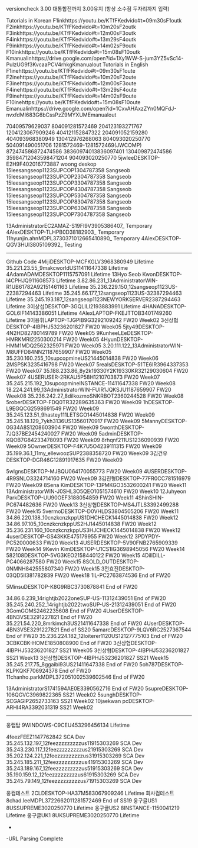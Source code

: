 versioncheck 3.00 대통합전까지 3.00유지 (항상 소수점 두자리까지 입력) 

Tutorials in Korean
F1inkhttps://youtu.be/KTfFKedvido#t=09m30sF1outk F2inkhttps://youtu.be/KTfFKedvido#t=10m20sF2outk F3inkhttps://youtu.be/KTfFKedvido#t=12m00sF3outk F4inkhttps://youtu.be/KTfFKedvido#t=13m29sF4outk F9inkhttps://youtu.be/KTfFKedvido#t=14m02sF9outk F10inkhttps://youtu.be/KTfFKedvido#t=15m08sF10outk Kmanualinhttps://drive.google.com/open?id=1Xy1WW-S-jum3YZ5vSc14-PulzUG9f3KvcaaPCV4rhkgKmanualout
Tutorials in English
F1inehttps://youtu.be/KTfFKedvido#t=09m30sF1oute F2inehttps://youtu.be/KTfFKedvido#t=10m20sF2oute F3inehttps://youtu.be/KTfFKedvido#t=12m00sF3oute F4inehttps://youtu.be/KTfFKedvido#t=13m29sF4oute F9inehttps://youtu.be/KTfFKedvido#t=14m02sF9oute F10inehttps://youtu.be/KTfFKedvido#t=15m08sF10oute Emanualinhttps://drive.google.com/open?id=1CxvAHAxzZYn0MQFdJ-nvxfdMI683G6bCssPzZ9MYXUMEmanualout

70409579629037 804091281572469 204123193271767 1204123067909246 404121152847322 204091052159280 404093968380949 130412976268063 804093020250770 504091490051706 1281572469-1281572469(JWCOMP) 872474586872474586 38360974013836097401 130409872474586 35984712043598471204 904093020250770 5jwleeDESKTOP-E2H9F402016773887 woong deskop
15leesangseop1123SUPCOP1304787358 Sangseob 15leesangseop1123SUPCOP2304787358 Sangseob 15leesangseop1123SUPCOP3304787358 Sangseob 15leesangseop1123SUPCOP4304787358 Sangseob 15leesangseop1123SUPCOP5304787358 Sangseob 15leesangseop1123SUPCOP8304787358 Sangseob
15leesangseop1123SUPCOP6304787358 Sangseob 15leesangseop1123SUPCOP7304787358 Sangseob

13AdministratorEC2AMAZ-S19FI9V3905386407_ Temporary
4AlexDESKTOP-TLHPB0D38182903_ Temporary
11hyunjin.ahnMDPL3730371012665410890_ Temporary
4AlexDESKTOP-QGV3HUI3805109392_ Testing

------------------------------
Github Code
4MijiDESKTOP-MCFKGLV3968380949 Lifetime
35.221.23.55_9makcworldUS11411647338 Lifetime
4AdamADAMDESKTOP1115757091 Lifetime
13Hyo Seob KwonDESKTOP-I4CPHJQ911608573 Lifetime
3.82.86.231_13AdministratorWIN-R1UB61782A92151461163 Lifetime
35.236.229.150_12sangseop1123US-22387294463 Lifetime
35.245.66.177_12sangseop1123US-32387294463 Lifetime
35.245.193.187_12sangseop1123NEWYORKSERVER2387294463 Lifetime
3이상섭DESKTOP-3GQLILI2193883991 Lifetime
4HANADESKTOP-GOL6IF14143386051 Lifetime
4AlexLAPTOP-FKEJTTOB3401749260 Lifetime
3이용휘LAPTOP-TJGPIB9G3292109242 FW20 Week02
3신상협DESKTOP-4IBPHJ53236201827 FW20 Week05
5jty49DESKTOP-4N2HD82780149789 FW20 Week05
9KunheeLEeDESKTOP-HMRKMRI2250300214 FW20 Week05
4HyunDESKTOP-HMM1MDQ2562325971 FW20 Week05
3.20.111.122_13AdministratorWIN-M8UFFD84NN21187659907 FW20 Week05
35.230.160.255_10supcopmineUS21445014838 FW20 Week06
2MSPSK3235416798 FW20 Week07
5realsDESKTOP-51TE6IR3964337353 FW20 Week07
35.188.233.86_8y2k19330Y2K19330KR32129030604 FW20 Week07
4USERUSER-2RKAU5P58H1210703873 FW20 Week07
35.245.215.192_10supcopmineINSTANCE-11411647338 FW20 Week08
18.224.241.99_13AdministratorWIN-FUIR1JQKSJU1187659907 FW20 Week08
35.236.242.27_8dilkozmoSNKRBOT2360244528 FW20 Week08
5roberDESKTOP-FDQ0TR32289635363 FW20 Week09
1hDESKTOP-L9EGQCG2598691549 FW20 Week09
35.245.123.51_9hastey111LETSGO1445014838 FW20 Week09
35.245.18.129_7ykh3136US13560170917 FW20 Week09
5MannyDESKTOP-0G34A8S1208603904 FW20 Week09
5wonthDESKTOP-7JQ37BE2454240027 FW20 Week09
5adminDESKTOP-KQOB7G84233478093 FW20 Week09
8rhqnf211US1236090939 FW20 Week09
5OwnerDESKTOP-F4K7U5O4239111315 FW20 Week09
35.199.36.1_11my_ellewoozSUP2388358720 FW20 Week09
3김건우DESKTOP-DGR46G12891917635 FW20 Week09

5wlgnsDESKTOP-MJBQU064170055773 FW20 Week09
4USERDESKTOP-4R9SNLO3324714160 FW20 Week09
3김진형DESKTOP-77FR0CC781516979 FW20 Week09
8Sena KimDESKTOP-13PMKGO3532600241 FW20 Week11
13AdministratorWIN-J0SHL3O5QEO1051574610 FW20 Week10
12Juhyeon ParkDESKTOP-UU90OEF3188054859 FW20 Week11
4ShinSHIN-PC674482636 FW20 Week13
3신상협DESKTOP-MS4JTLS3392499288 FW20 Week15
5vermoDESKTOP-D0VHLDS3804505206 FW20 Week11
34.86.220.138_10cnzkcnzkppUS1DHCHECK1445014838 FW20 Week12
34.86.97.105_10cnzkcnzkppUS2HJ1445014838 FW20 Week12
35.236.231.160_10cnzkcnzkppUS3HJCHECK1445014838 FW20 Week12
4userDESKTOP-GS43KKE475179955 FW20 Week12
3PDYPDY-PC520000633 FW20 Week13
4USERDESKTOP-5V90FNB2765909339 FW20 Week14
9Kevin KimDESKTOP-U1CS1IG3698945056 FW20 Week14
582108DESKTOP-5VG3KEO2158440122 FW20 Week15
4DillDILL-PC4066287580 FW20 Week15
8SOLD_OUTDESKTOP-0NMNH842555807340 FW20 Week15
3전효진DESKTOP-03QD5II381782839 FW20 Week18
1lL-PC2763874536 End of FW20

5MinsuDESKTOP-K8G9RBC3730878841 End of FW20

34.86.6.239_14rightjb2022oneSUP-US-11312439051 End of FW20
35.245.240.252_14rightjb2022twoSUP-US-21312439051 End of FW20
3GomGOMS2462235608 End of FW20
4UserDESKTOP-4BN3VSE3291227821 End of FW20
35.221.54.220_8mrkimch3US21411647338 End of FW20
4UserDESKTOP-4BN3VSE3291227821 End of SS20
5amarcDESKTOP-9LQV6RC2527367544 End of FW20
35.236.224.182_12loiterer1120US12127775103 End of FW20
3CBKCBK-HOME1850808900 End of FW20
3신상협DESKTOP-4IBPHJ53236201827 SS21 Week05
3신상협DESKTOP-4IBPHJ53236201827 SS21 Week13
3신상협DESKTOP-4IBPHJ53236201827 SS21 Week15
35.245.217.75_8ggaibi93US21411647338 End of FW20
5oh787DESKTOP-KLPKQKF706924378 End of FW20
11chanho.parkMDPL372051002539602546 End of FW20

13AdministratorS1741594AE0E3390562716 End of FW20
5supreDESKTOP-106QGVC3969822365 SS21 Week02
5sunghDESKTOP-SCGAGIP2652733163 SS21 Week02
10jaekwan pcDESKTOP-ARHI4RA3392031319 SS21 Week02

-----------------------------





웅랩탑 9WINDOWS-C9CEU453296456134 Lifetime 

4feezFEEZ1147762842 SCA Dev
35.245.132.197_12feezzzzzzzzzus11915303269 SCA Dev
35.243.230.117_12feezzzzzzzzzus21915303269 SCA Dev
35.202.124.221_12feezzzzzzzzzus31915303269 SCA Dev
35.245.185.211_12feezzzzzzzzzus41915303269 SCA Dev
35.243.189.167_12feezzzzzzzzzus51915303269 SCA Dev
35.190.159.12_12feezzzzzzzzzus61915303269 SCA Dev
35.245.79.149_12feezzzzzzzzzus71915303269 SCA Dev

웅컴테스트 2CLDESKTOP-HA37M583067909246 Lifetime
회사컴테스트 8chad.leeMDPL3722662011281572469 End of SS19
웅구글US1 8USSUPREME3020250770 Lifetime
웅구글US2 8INSTANCE-1150041219 Lifetime
웅구글UK1 8UKSUPREME3020250770 Lifetime

-
-URL Parsing Complete
